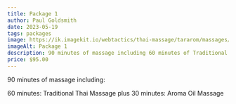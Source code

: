 ```yaml
---
title: Package 1
author: Paul Goldsmith
date: 2023-05-19
tags: packages
image: https://ik.imagekit.io/webtactics/thai-massage/tararom/massages/Thai-Massage-leg-strech_poKyxx8im.jpg
imageAlt: Package 1
description: 90 minutes of massage including 60 minutes of Traditional Thai Massage plus 30 minutes of Aroma Oil Massage
price: $95.00
---
```


90 minutes of massage including:

60 minutes:  Traditional Thai Massage plus
30 minutes:  Aroma Oil Massage
